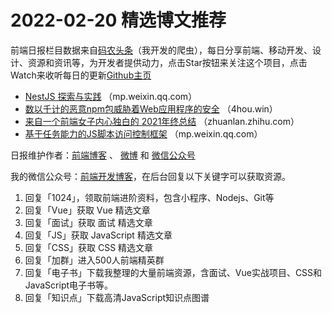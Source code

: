 # 2022-02-20 精选博文推荐

前端日报栏目数据来自[码农头条](http://hao.caibaojian.com.cn/)（我开发的爬虫），每日分享前端、移动开发、设计、资源和资讯等，为开发者提供动力，点击Star按钮来关注这个项目，点击Watch来收听每日的更新[Github主页](https://github.com/kujian/frontendDaily)
* [NestJS 探索与实践](https://mp.weixin.qq.com/s?__biz=MzUxOTE5MTY4MQ==&mid=2247486483&idx=1&sn=57b563c5ff728dc3ce2f3fd2bfae43de) （mp.weixin.qq.com）
* [数以千计的恶意npm包威胁着Web应用程序的安全](http://4hou.win/wordpress/?p=83437) （4hou.win）
* [来自一个前端女子内心独白的 2021年终总结](https://zhuanlan.zhihu.com/p/469415218) （zhuanlan.zhihu.com）
* [基于任务能力的JS脚本访问控制框架](https://mp.weixin.qq.com/s?__biz=MzU5MTM5MTQ2MA==&mid=2247487312&idx=1&sn=cba459dacc8efcea2f03fd2240dfc4d0) （mp.weixin.qq.com）

日报维护作者：[前端博客](http://caibaojian.com.cn/) 、 [微博](http://weibo.com/kujian) 和 [微信公众号](https://open.weixin.qq.com/qr/code?username=caibaojian_com)

我的微信公众号：[前端开发博客](https://open.weixin.qq.com/qr/code?username=caibaojian_com)，在后台回复以下关键字可以获取资源。

1. 回复「1024」，领取前端进阶资料，包含小程序、Nodejs、Git等
2. 回复「Vue」获取 Vue 精选文章
3. 回复「面试」获取 面试 精选文章
4. 回复「JS」获取 JavaScript 精选文章
5. 回复「CSS」获取 CSS 精选文章
6. 回复「加群」进入500人前端精英群
7. 回复「电子书」下载我整理的大量前端资源，含面试、Vue实战项目、CSS和JavaScript电子书等。
8. 回复「知识点」下载高清JavaScript知识点图谱